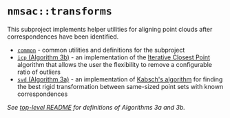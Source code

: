 # `nmsac::transforms`

This subproject implements helper utilities for aligning point clouds after correspondences have been identified.

* [`common`](./common) - common utilities and definitions for the subproject
* [`icp` (Algorithm 3b)](./icp) - an implementation of the [Iterative Closest Point](https://en.wikipedia.org/wiki/Iterative_closest_point) algorithm that allows the user the flexibility to remove a configurable ratio of outliers
* [`svd` (Algorithm 3a)](./svd) - an implementation of [Kabsch's algorithm](https://en.wikipedia.org/wiki/Kabsch_algorithm) for finding the best rigid transformation between same-sized point sets with known correspondences

_See [top-level README](../README.md) for definitions of Algorithms 3a and 3b._
